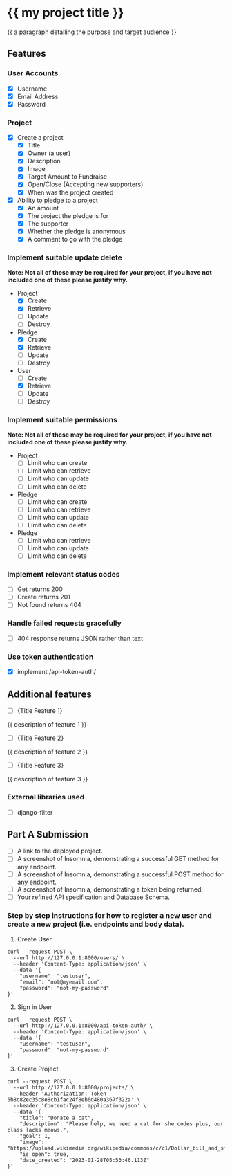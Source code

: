 # {{ my project title }}

{{ a paragraph detailing the purpose and target audience }}

## Features

### User Accounts

- [X] Username
- [X] Email Address
- [X] Password

### Project

- [X] Create a project
  - [X] Title
  - [X] Owner (a user)
  - [X] Description
  - [X] Image
  - [X] Target Amount to Fundraise
  - [X] Open/Close (Accepting new supporters)
  - [X] When was the project created
- [X] Ability to pledge to a project
  - [X] An amount
  - [X] The project the pledge is for
  - [X] The supporter
  - [X] Whether the pledge is anonymous
  - [X] A comment to go with the pledge
  
### Implement suitable update delete

**Note: Not all of these may be required for your project, if you have not included one of these please justify why.**

- Project
  - [X] Create
  - [X] Retrieve
  - [ ] Update
  - [ ] Destroy
- Pledge
  - [X] Create
  - [X] Retrieve
  - [ ] Update
  - [ ] Destroy
- User
  - [ ] Create
  - [X] Retrieve
  - [ ] Update
  - [ ] Destroy

### Implement suitable permissions

**Note: Not all of these may be required for your project, if you have not included one of these please justify why.**

- Project
  - [ ] Limit who can create
  - [ ] Limit who can retrieve
  - [ ] Limit who can update
  - [ ] Limit who can delete
- Pledge
  - [ ] Limit who can create
  - [ ] Limit who can retrieve
  - [ ] Limit who can update
  - [ ] Limit who can delete
- Pledge
  - [ ] Limit who can retrieve
  - [ ] Limit who can update
  - [ ] Limit who can delete

### Implement relevant status codes

- [ ] Get returns 200
- [ ] Create returns 201
- [ ] Not found returns 404

### Handle failed requests gracefully 

- [ ] 404 response returns JSON rather than text

### Use token authentication

- [X] implement /api-token-auth/

## Additional features

- [ ] {Title Feature 1}

{{ description of feature 1 }}

- [ ] {Title Feature 2}

{{ description of feature 2 }}

- [ ] {Title Feature 3}

{{ description of feature 3 }}

### External libraries used

- [ ] django-filter


## Part A Submission

- [ ] A link to the deployed project.
- [ ] A screenshot of Insomnia, demonstrating a successful GET method for any endpoint.
- [ ] A screenshot of Insomnia, demonstrating a successful POST method for any endpoint.
- [ ] A screenshot of Insomnia, demonstrating a token being returned.
- [ ] Your refined API specification and Database Schema.

### Step by step instructions for how to register a new user and create a new project (i.e. endpoints and body data).

1. Create User

```shell
curl --request POST \
  --url http://127.0.0.1:8000/users/ \
  --header 'Content-Type: application/json' \
  --data '{
	"username": "testuser",
	"email": "not@myemail.com",
	"password": "not-my-password"
}'
```

2. Sign in User

```shell
curl --request POST \
  --url http://127.0.0.1:8000/api-token-auth/ \
  --header 'Content-Type: application/json' \
  --data '{
	"username": "testuser",
	"password": "not-my-password"
}'
```

3. Create Project

```shell
curl --request POST \
  --url http://127.0.0.1:8000/projects/ \
  --header 'Authorization: Token 5b8c82ec35c8e8cb1fac24f8eb6d480a367f322a' \
  --header 'Content-Type: application/json' \
  --data '{
	"title": "Donate a cat",
	"description": "Please help, we need a cat for she codes plus, our class lacks meows.",
	"goal": 1,
	"image": "https://upload.wikimedia.org/wikipedia/commons/c/c1/Dollar_bill_and_small_change.jpg",
	"is_open": true,
	"date_created": "2023-01-28T05:53:46.113Z"
}'
```